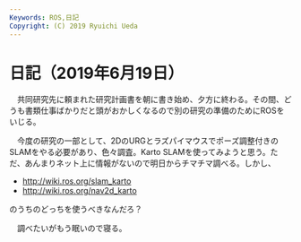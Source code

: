 ```yaml
---
Keywords: ROS,日記
Copyright: (C) 2019 Ryuichi Ueda
---
```


# 日記（2019年6月19日） 

　共同研究先に頼まれた研究計画書を朝に書き始め、夕方に終わる。その間、どうも書類仕事ばかりだと頭がおかしくなるので別の研究の準備のためにROSをいじる。


　今度の研究の一部として、2DのURGとラズパイマウスでポーズ調整付きのSLAMをやる必要があり、色々調査。Karto SLAMを使ってみようと思う。ただ、あんまりネット上に情報がないので明日からチマチマ調べる。しかし、

* http://wiki.ros.org/slam_karto
* http://wiki.ros.org/nav2d_karto

のうちのどっちを使うべきなんだろ？


　調べたいがもう眠いので寝る。
